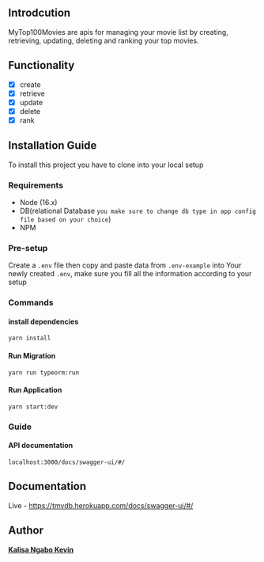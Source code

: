 ## Introdcution

MyTop100Movies are apis for managing your movie list by creating, retrieving, updating, deleting and ranking your top movies.

## Functionality

- [x] create
- [x] retrieve
- [x] update
- [x] delete
- [x] rank

## Installation Guide

To install this project you have to clone into your local setup

### Requirements

- Node (16.x)
- DB(relational Database `you make sure to change db type in app config file based on your choice`)
- NPM

### Pre-setup

Create a `.env` file then copy and paste data from `.env-example` into Your newly created `.env`,
make sure you fill all the information according to your setup

### Commands

#### install dependencies

```shell
yarn install
```

#### Run Migration

```shell
yarn run typeorm:run
```

#### Run Application

```shell
yarn start:dev
```

### Guide

#### API documentation

```
localhost:3000/docs/swagger-ui/#/
```

## Documentation

Live - https://tmvdb.herokuapp.com/docs/swagger-ui/#/

## Author
**[Kalisa Ngabo Kevin](https://kalisangabokevin.vercel.app/)**
